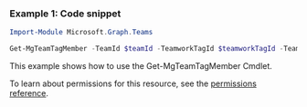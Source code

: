 ### Example 1: Code snippet

```powershellImport-Module Microsoft.Graph.Teams

Get-MgTeamTagMember -TeamId $teamId -TeamworkTagId $teamworkTagId -TeamworkTagMemberId $teamworkTagMemberId
```
This example shows how to use the Get-MgTeamTagMember Cmdlet.
To learn about permissions for this resource, see the [permissions reference](/graph/permissions-reference).

